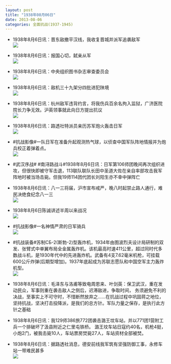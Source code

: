 ```yaml
---
layout: post
title: "1938年08月06日"
date: 2013-08-06
categories: 全面抗战(1937-1945)
---
```


<meta name="referrer" content="no-referrer" />

- 1938年8月6日讯：晋东敌撤平汉线，我收复晋城并派军追袭敌军 <br/><img src="https://ww2.sinaimg.cn/large/aca367d8jw1e7dccj30suj209m0kjgmr.jpg" />

- 1938年8月6日讯：报国心切，弑亲从军 <br/><img src="https://ww2.sinaimg.cn/large/aca367d8jw1e7dam45izij207d070aae.jpg" />

- 1938年8月6日讯：中央组织图书杂志审查委员会 <br/><img src="https://ww2.sinaimg.cn/large/aca367d8jw1e7d8vqo596j20c10ic0vx.jpg" />

- 1938年8月6日讯：敌机三十九架分四批进犯陕境 <br/><img src="https://ww2.sinaimg.cn/large/aca367d8jw1e7d75atoj3j208z1bbgon.jpg" />

- 1938年8月6日讯：杭州敌军违背约言，将我伤兵百余名拘入监狱，广济医院院长力争无效。沪英领事就此向日方提出抗议 <br/><img src="https://ww1.sinaimg.cn/large/aca367d8jw1e7d5evjskoj20c10phmz3.jpg" />

- 1938年8月6日讯：路透社特派员亲历苏军炮火轰击日军 <br/><img src="https://ww4.sinaimg.cn/large/aca367d8jw1e7d1xkxzk3j20c10nfgos.jpg" />

- #抗战影像#一队日军在准备升起观测热气球，以侦查中国军队阵地情报并为炮兵校正着弹着点。 <br/><img src="https://ww3.sinaimg.cn/large/aca367d8jw1e7czxcjkj2j20ku0k9779.jpg" />

- #武汉序战# #南浔路战斗#1938年8月6日讯：日军第106师团晚间再次组织进攻，但很快即被守军击退，113联队联队长田中圣道大佐在亲自率部攻击我军阵地时被当场击毙。但我19师114团代团长刘阳生亦不幸中弹阵亡 

- 1938年8月6日讯：八一三将届，沪市宣布戒严，晚八时起禁止路人通行，难民决绝食纪念八一三 <br/><img src="https://ww3.sinaimg.cn/large/aca367d8jw1e7cv0b9pprj20c10n50us.jpg" />

- 1938年8月6日陈诚讲述半周以来战况 <br/><img src="https://ww1.sinaimg.cn/large/aca367d8jw1e7ct9finh6j20c11cvgr8.jpg" />

- #抗战影像#一名神情严肃的日军骑兵 <br/><img src="https://ww3.sinaimg.cn/large/aca367d8jw1e7cr918gk2j20ka0f3aco.jpg" />

- #抗战装备#苏制СБ-2(斯勃-2)型轰炸机，1934年由图波烈夫设计局研制的双发、张臂式中单翼布局全金属轰炸机。该机最高时速411公里，超过同时代多数战斗机，是1930年代中的先进轰炸机。武备有4支7.62毫米机枪，可挂载600公斤炸弹(后期型增加)。1937年底起成为苏联志愿队和中国空军主力轰炸机型。  <br/><img src="https://ww3.sinaimg.cn/large/aca367d8jw1e7cpit2df3j20c10yimz2.jpg" />

- 1938年8月6日讯：毛泽东与洛甫等致电周恩来、叶剑英：保卫武汉，重在发动民众，军事则重在袭击敌人之侧后，迟滞敌进，争取时间， 务须避免不利的决战，至事实上不可守时，不惜断然放弃之……在抗战过程中巩固蒋之地位，坚持抗战，坚决打击投降派，是我们的总方针。军队力量之保存，是执行此方针之基础 

- 1938年8月6日讯：我129师386旅772团袭击潞王坟车站，并以771团1营附工兵一个排破坏了汲县附近之仁里屯铁桥。 潞王坟车站日寇约40名，机枪4挺，小炮2门，被我击毙10人，车站票房焚毙27人，车站资材全部被焚。 

- 1938年8月6日讯：据路透社消息，德安前线我军筑有坚强防御工事，永修车站一带难民甚多 <br/><img src="https://ww1.sinaimg.cn/large/aca367d8jw1e7cklbyhacj20c10oc0us.jpg" />

